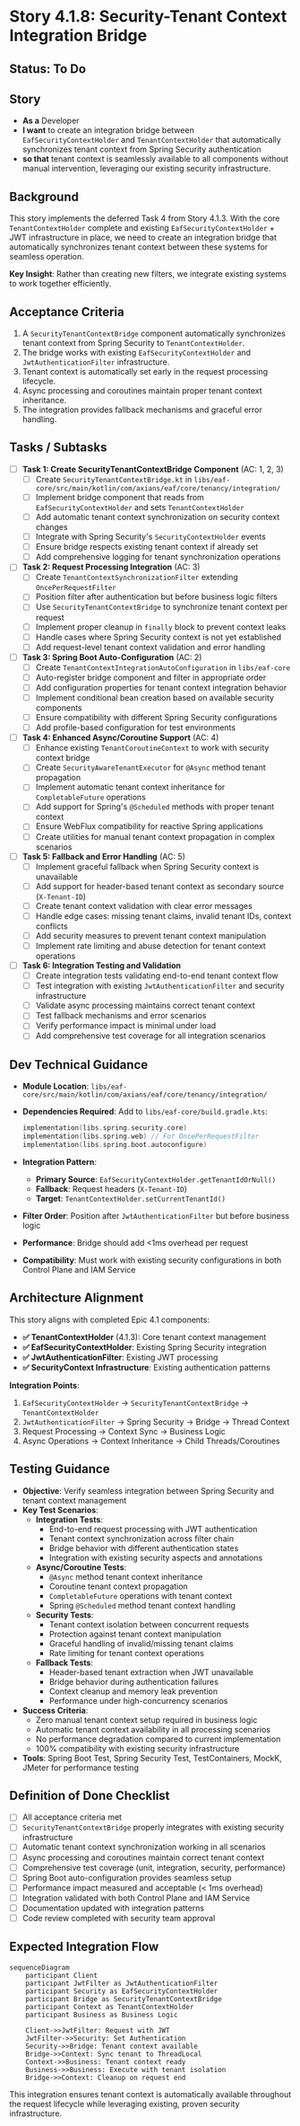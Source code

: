 # Story 4.1.8: Security-Tenant Context Integration Bridge

## Status: To Do

## Story

- **As a** Developer
- **I want** to create an integration bridge between `EafSecurityContextHolder` and `TenantContextHolder` that automatically synchronizes tenant context from Spring Security authentication
- **so that** tenant context is seamlessly available to all components without manual intervention, leveraging our existing security infrastructure.

## Background

This story implements the deferred Task 4 from Story 4.1.3. With the core `TenantContextHolder` complete and existing `EafSecurityContextHolder` + JWT infrastructure in place, we need to create an integration bridge that automatically synchronizes tenant context between these systems for seamless operation.

**Key Insight**: Rather than creating new filters, we integrate existing systems to work together efficiently.

## Acceptance Criteria

1. A `SecurityTenantContextBridge` component automatically synchronizes tenant context from Spring Security to `TenantContextHolder`.
2. The bridge works with existing `EafSecurityContextHolder` and `JwtAuthenticationFilter` infrastructure.
3. Tenant context is automatically set early in the request processing lifecycle.
4. Async processing and coroutines maintain proper tenant context inheritance.
5. The integration provides fallback mechanisms and graceful error handling.

## Tasks / Subtasks

- [ ] **Task 1: Create SecurityTenantContextBridge Component** (AC: 1, 2, 3)
  - [ ] Create `SecurityTenantContextBridge.kt` in `libs/eaf-core/src/main/kotlin/com/axians/eaf/core/tenancy/integration/`
  - [ ] Implement bridge component that reads from `EafSecurityContextHolder` and sets `TenantContextHolder`
  - [ ] Add automatic tenant context synchronization on security context changes
  - [ ] Integrate with Spring Security's `SecurityContextHolder` events
  - [ ] Ensure bridge respects existing tenant context if already set
  - [ ] Add comprehensive logging for tenant synchronization operations

- [ ] **Task 2: Request Processing Integration** (AC: 3)
  - [ ] Create `TenantContextSynchronizationFilter` extending `OncePerRequestFilter`
  - [ ] Position filter after authentication but before business logic filters
  - [ ] Use `SecurityTenantContextBridge` to synchronize tenant context per request
  - [ ] Implement proper cleanup in `finally` block to prevent context leaks
  - [ ] Handle cases where Spring Security context is not yet established
  - [ ] Add request-level tenant context validation and error handling

- [ ] **Task 3: Spring Boot Auto-Configuration** (AC: 2)
  - [ ] Create `TenantContextIntegrationAutoConfiguration` in `libs/eaf-core`
  - [ ] Auto-register bridge component and filter in appropriate order
  - [ ] Add configuration properties for tenant context integration behavior
  - [ ] Implement conditional bean creation based on available security components
  - [ ] Ensure compatibility with different Spring Security configurations
  - [ ] Add profile-based configuration for test environments

- [ ] **Task 4: Enhanced Async/Coroutine Support** (AC: 4)
  - [ ] Enhance existing `TenantCoroutineContext` to work with security context bridge
  - [ ] Create `SecurityAwareTenantExecutor` for `@Async` method tenant propagation
  - [ ] Implement automatic tenant context inheritance for `CompletableFuture` operations
  - [ ] Add support for Spring's `@Scheduled` methods with proper tenant context
  - [ ] Ensure WebFlux compatibility for reactive Spring applications
  - [ ] Create utilities for manual tenant context propagation in complex scenarios

- [ ] **Task 5: Fallback and Error Handling** (AC: 5)
  - [ ] Implement graceful fallback when Spring Security context is unavailable
  - [ ] Add support for header-based tenant context as secondary source (`X-Tenant-ID`)
  - [ ] Create tenant context validation with clear error messages
  - [ ] Handle edge cases: missing tenant claims, invalid tenant IDs, context conflicts
  - [ ] Add security measures to prevent tenant context manipulation
  - [ ] Implement rate limiting and abuse detection for tenant context operations

- [ ] **Task 6: Integration Testing and Validation**
  - [ ] Create integration tests validating end-to-end tenant context flow
  - [ ] Test integration with existing `JwtAuthenticationFilter` and security infrastructure
  - [ ] Validate async processing maintains correct tenant context
  - [ ] Test fallback mechanisms and error scenarios
  - [ ] Verify performance impact is minimal under load
  - [ ] Add comprehensive test coverage for all integration scenarios

## Dev Technical Guidance

- **Module Location**: `libs/eaf-core/src/main/kotlin/com/axians/eaf/core/tenancy/integration/`
- **Dependencies Required**: Add to `libs/eaf-core/build.gradle.kts`:

  ```kotlin
  implementation(libs.spring.security.core)
  implementation(libs.spring.web) // For OncePerRequestFilter
  implementation(libs.spring.boot.autoconfigure)
  ```

- **Integration Pattern**:
  - **Primary Source**: `EafSecurityContextHolder.getTenantIdOrNull()`
  - **Fallback**: Request headers (`X-Tenant-ID`)
  - **Target**: `TenantContextHolder.setCurrentTenantId()`
- **Filter Order**: Position after `JwtAuthenticationFilter` but before business logic
- **Performance**: Bridge should add <1ms overhead per request
- **Compatibility**: Must work with existing security configurations in both Control Plane and IAM Service

## Architecture Alignment

This story aligns with completed Epic 4.1 components:

- **✅ TenantContextHolder** (4.1.3): Core tenant context management
- **✅ EafSecurityContextHolder**: Existing Spring Security integration
- **✅ JwtAuthenticationFilter**: Existing JWT processing
- **✅ SecurityContext Infrastructure**: Existing authentication patterns

**Integration Points**:

1. `EafSecurityContextHolder` → `SecurityTenantContextBridge` → `TenantContextHolder`
2. `JwtAuthenticationFilter` → Spring Security → Bridge → Thread Context
3. Request Processing → Context Sync → Business Logic
4. Async Operations → Context Inheritance → Child Threads/Coroutines

## Testing Guidance

- **Objective**: Verify seamless integration between Spring Security and tenant context management
- **Key Test Scenarios**:
  - **Integration Tests**:
    - End-to-end request processing with JWT authentication
    - Tenant context synchronization across filter chain
    - Bridge behavior with different authentication states
    - Integration with existing security aspects and annotations
  - **Async/Coroutine Tests**:
    - `@Async` method tenant context inheritance
    - Coroutine tenant context propagation
    - `CompletableFuture` operations with tenant context
    - Spring `@Scheduled` method tenant context handling
  - **Security Tests**:
    - Tenant context isolation between concurrent requests
    - Protection against tenant context manipulation
    - Graceful handling of invalid/missing tenant claims
    - Rate limiting for tenant context operations
  - **Fallback Tests**:
    - Header-based tenant extraction when JWT unavailable
    - Bridge behavior during authentication failures
    - Context cleanup and memory leak prevention
    - Performance under high-concurrency scenarios
- **Success Criteria**:
  - Zero manual tenant context setup required in business logic
  - Automatic tenant context availability in all processing scenarios
  - No performance degradation compared to current implementation
  - 100% compatibility with existing security infrastructure
- **Tools**: Spring Boot Test, Spring Security Test, TestContainers, MockK, JMeter for performance testing

## Definition of Done Checklist

- [ ] All acceptance criteria met
- [ ] `SecurityTenantContextBridge` properly integrates with existing security infrastructure
- [ ] Automatic tenant context synchronization working in all scenarios
- [ ] Async processing and coroutines maintain correct tenant context
- [ ] Comprehensive test coverage (unit, integration, security, performance)
- [ ] Spring Boot auto-configuration provides seamless setup
- [ ] Performance impact measured and acceptable (< 1ms overhead)
- [ ] Integration validated with both Control Plane and IAM Service
- [ ] Documentation updated with integration patterns
- [ ] Code review completed with security team approval

## Expected Integration Flow

```mermaid
sequenceDiagram
    participant Client
    participant JwtFilter as JwtAuthenticationFilter
    participant Security as EafSecurityContextHolder
    participant Bridge as SecurityTenantContextBridge
    participant Context as TenantContextHolder
    participant Business as Business Logic

    Client->>JwtFilter: Request with JWT
    JwtFilter->>Security: Set Authentication
    Security->>Bridge: Tenant context available
    Bridge->>Context: Sync tenant to ThreadLocal
    Context->>Business: Tenant context ready
    Business->>Business: Execute with tenant isolation
    Bridge->>Context: Cleanup on request end
```

This integration ensures tenant context is automatically available throughout the request lifecycle while leveraging existing, proven security infrastructure.
